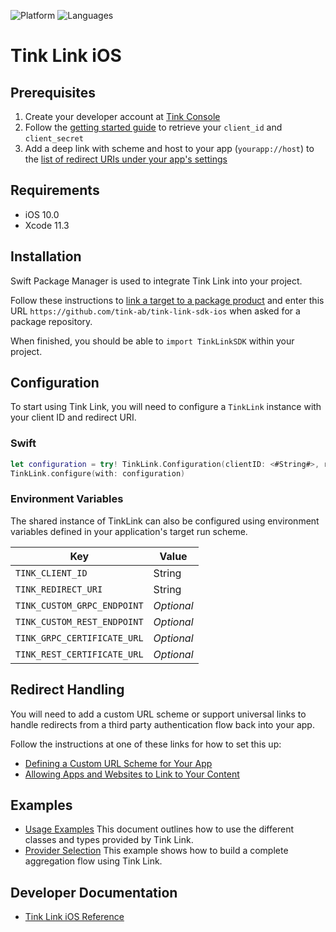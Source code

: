 ![Platform](https://img.shields.io/badge/platform-iOS-orange.svg)
![Languages](https://img.shields.io/badge/languages-swift-orange.svg)

# Tink Link iOS

## Prerequisites

1. Create your developer account at [Tink Console](https://console.tink.com)
2. Follow the [getting started guide](https://docs.tink.com/resources/getting-started/set-up-your-account) to retrieve your `client_id` and `client_secret`
3. Add a deep link with scheme and host to your app (`yourapp://host`) to the [list of redirect URIs under your app's settings](https://console.tink.com/overview)

## Requirements

- iOS 10.0
- Xcode 11.3

## Installation

Swift Package Manager is used to integrate Tink Link into your project.

Follow these instructions to [link a target to a package product](https://help.apple.com/xcode/mac/current/#/devb83d64851) and enter this URL `https://github.com/tink-ab/tink-link-sdk-ios` when asked for a package repository.

When finished, you should be able to `import TinkLinkSDK` within your project.

## Configuration

To start using Tink Link, you will need to configure a `TinkLink` instance with your client ID and redirect URI.

### Swift

```swift
let configuration = try! TinkLink.Configuration(clientID: <#String#>, redirectURI: <#URL#>)
TinkLink.configure(with: configuration)
```

### Environment Variables

The shared instance of TinkLink can also be configured using environment variables defined in your application's target run scheme.

| Key                         | Value      |
| --------------------------- | ---------- |
| `TINK_CLIENT_ID`            | String     |
| `TINK_REDIRECT_URI`         | String     |
| `TINK_CUSTOM_GRPC_ENDPOINT` | _Optional_ |
| `TINK_CUSTOM_REST_ENDPOINT` | _Optional_ |
| `TINK_GRPC_CERTIFICATE_URL` | _Optional_ |
| `TINK_REST_CERTIFICATE_URL` | _Optional_ |

## Redirect Handling

You will need to add a custom URL scheme or support universal links to handle redirects from a third party authentication flow back into your app.

Follow the instructions at one of these links for how to set this up:

- [Defining a Custom URL Scheme for Your App](https://developer.apple.com/documentation/uikit/inter-process_communication/allowing_apps_and_websites_to_link_to_your_content/defining_a_custom_url_scheme_for_your_app)
- [Allowing Apps and Websites to Link to Your Content](https://developer.apple.com/documentation/uikit/inter-process_communication/allowing_apps_and_websites_to_link_to_your_content)

## Examples

- [Usage Examples](USAGE.md) This document outlines how to use the different classes and types provided by Tink Link.
- [Provider Selection](Examples/PermanentUserProviderSelection) This example shows how to build a complete aggregation flow using Tink Link.

## Developer Documentation
- [Tink Link iOS Reference](https://tink-ab.github.io/tink-link-ios) 